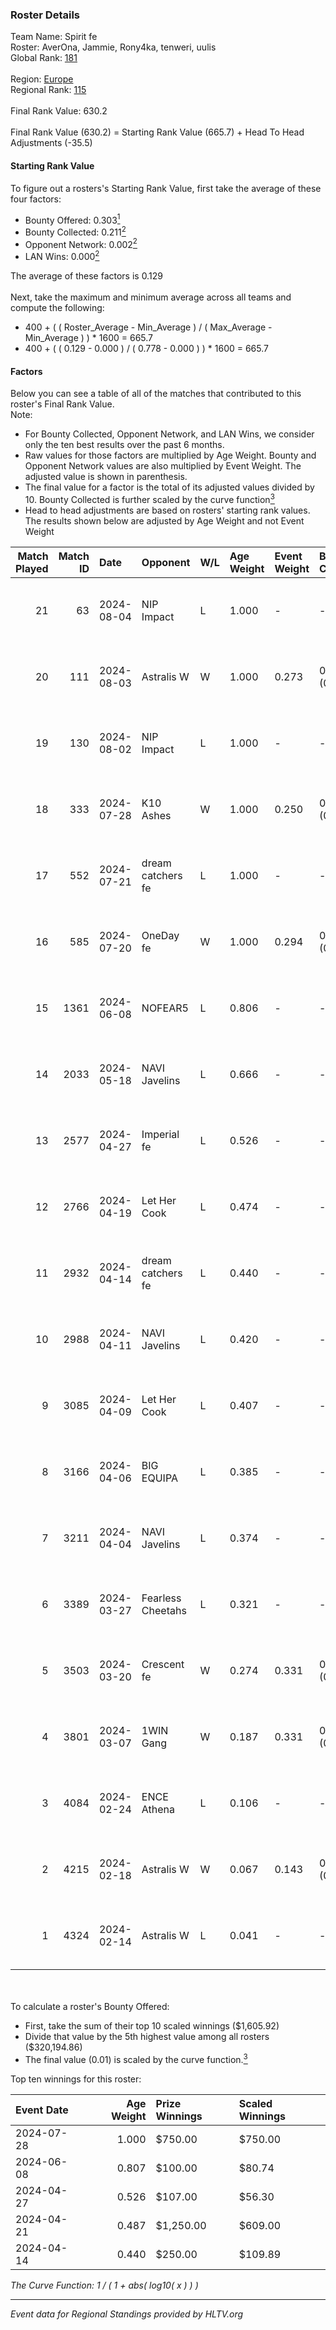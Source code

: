 ### Roster Details<br />
Team Name: Spirit fe<br />
Roster: AverOna, Jammie, Rony4ka, tenweri, uulis<br />
Global Rank: [181](../standings_global.md)<br />
<br />
Region: [Europe]( ../standings_europe.md)<br />
Regional Rank: [115]( ../standings_europe.md)<br />
<br />
Final Rank Value:  630.2<br />
<br />
Final Rank Value (630.2) = Starting Rank Value (665.7) + Head To Head Adjustments (-35.5)<br />

#### Starting Rank Value<br />
To figure out a rosters's Starting Rank Value, first take the average of these four factors:<br />
- Bounty Offered: 0.303[<sup>1</sup>](#table2)
- Bounty Collected: 0.211[<sup>2</sup>](#table1)
- Opponent Network: 0.002[<sup>2</sup>](#table1)
- LAN Wins: 0.000[<sup>2</sup>](#table1)

The average of these factors is 0.129<br />
<br />
Next, take the maximum and minimum average across all teams and compute the following:<br />
- 400 + ( ( Roster_Average - Min_Average ) / ( Max_Average - Min_Average ) ) * 1600 = 665.7
- 400 + ( ( 0.129 - 0.000 ) / ( 0.778 - 0.000 ) ) * 1600 = 665.7


#### Factors<br />
Below you can see a table of all of the matches that contributed to this roster's Final Rank Value.<br />
Note:<br />

- For Bounty Collected, Opponent Network, and LAN Wins, we consider only the ten best results over the past 6 months.
- Raw values for those factors are multiplied by Age Weight. Bounty and Opponent Network values are also multiplied by Event Weight. The adjusted value is shown in parenthesis.
- The final value for a factor is the total of its adjusted values divided by 10. Bounty Collected is further scaled by the curve function[<sup>3</sup>](#curveFunction)
- Head to head adjustments are based on rosters' starting rank values. The results shown below are adjusted by Age Weight and not Event Weight
<span id="table1"></span><br />


| Match Played | Match ID | Date       | Opponent          | W/L | Age Weight | Event Weight | Bounty Collected | Opponent Network | LAN Wins  | H2H Adj. | Roster                                   |
| -: | -: | :- | :- | :- | :- | :- | :- | :- | :- | -: | :- |
|           21 |       63 | 2024-08-04 | NIP Impact        | L   | 1.000      | -            | -                | -                | -         |   -11.32 | AverOna, Jammie, Rony4ka, tenweri, uulis |
|           20 |      111 | 2024-08-03 | Astralis W        | W   | 1.000      | 0.273        | 0.002 (0.001)    | 0.060 (0.016)    | 0 (0.000) |    16.64 | irbitka, Jammie, Rony4ka, tenweri, uulis |
|           19 |      130 | 2024-08-02 | NIP Impact        | L   | 1.000      | -            | -                | -                | -         |   -11.39 | AverOna, Jammie, Rony4ka, tenweri, uulis |
|           18 |      333 | 2024-07-28 | K10 Ashes         | W   | 1.000      | 0.250        | 0.001 (0.000)    | 0.000 (0.000)    | 0 (0.000) |    11.00 | AverOna, Jammie, Rony4ka, tenweri, uulis |
|           17 |      552 | 2024-07-21 | dream catchers fe | L   | 1.000      | -            | -                | -                | -         |   -11.63 | AverOna, Jammie, Rony4ka, tenweri, uulis |
|           16 |      585 | 2024-07-20 | OneDay fe         | W   | 1.000      | 0.294        | 0.002 (0.000)    | 0.000 (0.000)    | 0 (0.000) |    10.99 | AverOna, Jammie, Rony4ka, tenweri, uulis |
|           15 |     1361 | 2024-06-08 | NOFEAR5           | L   | 0.806      | -            | -                | -                | -         |   -11.47 | AverOna, Jammie, Rony4ka, tenweri, uulis |
|           14 |     2033 | 2024-05-18 | NAVI Javelins     | L   | 0.666      | -            | -                | -                | -         |    -5.10 | AverOna, Jammie, Rony4ka, tenweri, uulis |
|           13 |     2577 | 2024-04-27 | Imperial fe       | L   | 0.526      | -            | -                | -                | -         |    -1.59 | AverOna, Jammie, Rony4ka, tenweri, uulis |
|           12 |     2766 | 2024-04-19 | Let Her Cook      | L   | 0.474      | -            | -                | -                | -         |    -2.91 | AverOna, Jammie, Rony4ka, tenweri, uulis |
|           11 |     2932 | 2024-04-14 | dream catchers fe | L   | 0.440      | -            | -                | -                | -         |    -5.62 | AverOna, Jammie, Rony4ka, tenweri, uulis |
|           10 |     2988 | 2024-04-11 | NAVI Javelins     | L   | 0.420      | -            | -                | -                | -         |    -3.79 | AverOna, Jammie, Rony4ka, tenweri, uulis |
|            9 |     3085 | 2024-04-09 | Let Her Cook      | L   | 0.407      | -            | -                | -                | -         |    -2.43 | AverOna, Jammie, Rony4ka, tenweri, uulis |
|            8 |     3166 | 2024-04-06 | BIG EQUIPA        | L   | 0.385      | -            | -                | -                | -         |    -4.29 | AverOna, Jammie, Rony4ka, tenweri, uulis |
|            7 |     3211 | 2024-04-04 | NAVI Javelins     | L   | 0.374      | -            | -                | -                | -         |    -3.46 | AverOna, Jammie, Rony4ka, tenweri, uulis |
|            6 |     3389 | 2024-03-27 | Fearless Cheetahs | L   | 0.321      | -            | -                | -                | -         |    -4.82 | AverOna, Jammie, Rony4ka, tenweri, uulis |
|            5 |     3503 | 2024-03-20 | Crescent fe       | W   | 0.274      | 0.331        | 0.004 (0.000)    | 0.081 (0.007)    | 0 (0.000) |     4.31 | AverOna, Jammie, Rony4ka, tenweri, uulis |
|            4 |     3801 | 2024-03-07 | 1WIN Gang         | W   | 0.187      | 0.331        | 0.001 (0.000)    | 0.016 (0.001)    | 0 (0.000) |     2.90 | AverOna, Jammie, Rony4ka, tenweri, uulis |
|            3 |     4084 | 2024-02-24 | ENCE Athena       | L   | 0.106      | -            | -                | -                | -         |    -1.79 | AverOna, Jammie, Rony4ka, tenweri, uulis |
|            2 |     4215 | 2024-02-18 | Astralis W        | W   | 0.067      | 0.143        | 0.001 (0.000)    | 0.019 (0.000)    | 0 (0.000) |     0.92 | AverOna, Jammie, Rony4ka, tenweri, uulis |
|            1 |     4324 | 2024-02-14 | Astralis W        | L   | 0.041      | -            | -                | -                | -         |    -0.66 | AverOna, Jammie, Rony4ka, tenweri, uulis |

<br />
<span id="table2"></span><br />
To calculate a roster's Bounty Offered:<br />

- First, take the sum of their top 10 scaled winnings ($1,605.92)
- Divide that value by the 5th highest value among all rosters ($320,194.86)
- The final value (0.01) is scaled by the curve function.[<sup>3</sup>](#curveFunction)

Top ten winnings for this roster:<br />

| Event Date | Age Weight | Prize Winnings | Scaled Winnings |
| :- | -: | :- | :- |
| 2024-07-28 |      1.000 | $750.00        | $750.00         |
| 2024-06-08 |      0.807 | $100.00        | $80.74          |
| 2024-04-27 |      0.526 | $107.00        | $56.30          |
| 2024-04-21 |      0.487 | $1,250.00      | $609.00         |
| 2024-04-14 |      0.440 | $250.00        | $109.89         |


<span id="curveFunction"></span>_The Curve Function: 1 / ( 1 + abs( log10( x ) ) )_<br />

---
_Event data for Regional Standings provided by HLTV.org_<br />
